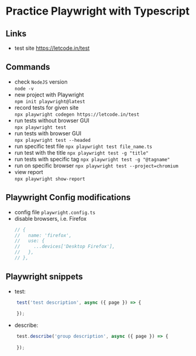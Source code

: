 # Practice Playwright with Typescript

## Links
- test site https://letcode.in/test  

## Commands
- check `NodeJS` version  
`node -v`
- new project with Playwright  
`npm init playwright@latest`
- record tests for given site  
`npx playwright codegen https://letcode.in/test`
- run tests without browser GUI  
`npx playwright test`
- run tests with browser GUI  
`npx playwright test --headed`
- run specific test file
`npx playwright test file_name.ts`
- run test with the title
`npx playwright test -g "title"`
- run tests with specific tag
`npx playwright test -g "@tagname"`
- run on specific browser
`npx playwright test --project=chromium`
- view report  
`npx playwright show-report`

## Playwright Config modifications
- config file `playwright.config.ts`
- disable browsers, i.e. Firefox  
    ```javascript
    // {
    //   name: 'firefox',
    //   use: {
    //     ...devices['Desktop Firefox'],
    //   },
    // },
    ```
## Playwright snippets
- test:
```javascript
    test('test description', async ({ page }) => {
  
    });
  ```
- describe:
```javascript
    test.describe('group description', async ({ page }) => {
  
    });
  ```
